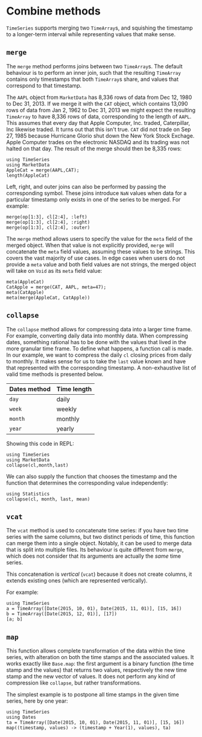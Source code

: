 # Combine methods

`TimeSeries` supports merging two `TimeArray`s, and squishing the timestamp
to a longer-term interval while representing values that make sense.

## `merge`

The `merge` method performs joins between two `TimeArray`s. The default
behaviour is to perform an inner join, such that the resulting `TimeArray`
contains only timestamps that both `TimeArray`s share, and values that
correspond to that timestamp.

The `AAPL` object from `MarketData` has 8,336 rows of data from Dec 12, 1980
to Dec 31, 2013. If we merge it with the `CAT` object, which contains
13,090 rows of data from Jan 2, 1962 to Dec 31, 2013 we might expect the
resulting `TimeArray` to have 8,336 rows of data, corresponding to the
length of `AAPL`. This assumes that every day that Apple Computer, Inc.
traded, Caterpillar, Inc likewise traded. It turns out that this isn't
true. `CAT` did not trade on Sep 27, 1985 because Hurricane Glorio shut
down the New York Stock Exchage. Apple Computer trades on the electronic
NASDAQ and its trading was not halted on that day. The result of the
merge should then be 8,335 rows:

```@repl merge
using TimeSeries
using MarketData
AppleCat = merge(AAPL,CAT);
length(AppleCat)
```

Left, right, and outer joins can also be performed by passing the
corresponding symbol. These joins introduce `NaN` values when data for a
particular timestamp only exists in one of the series to be merged. For
example:

```@repl merge
merge(op[1:3], cl[2:4], :left)
merge(op[1:3], cl[2:4], :right)
merge(op[1:3], cl[2:4], :outer)
```

The `merge` method allows users to specify the value for the `meta`
field of the merged object. When that value is not explicitly provided,
`merge` will concatenate the `meta` field values, assuming these values
to be strings. This covers the vast majority of use cases. In edge cases
when users do not provide a `meta` value and both field values are not
strings, the merged object will take on `Void` as its `meta` field
value:

```@repl merge
meta(AppleCat)
CatApple = merge(CAT, AAPL, meta=47);
meta(CatApple)
meta(merge(AppleCat, CatApple))
```

## `collapse`

The `collapse` method allows for compressing data into a larger time
frame. For example, converting daily data into monthly data. When
compressing dates, something rational has to be done with the values
that lived in the more granular time frame. To define what happens, a
function call is made. In our example, we want to compress the daily
`cl` closing prices from daily to monthly. It makes sense for us to take
the `last` value known and have that represented with the corresponding
timestamp. A non-exhaustive list of valid time methods is presented
below.

| Dates method | Time length |
|--------------|-------------|
| `day`        | daily       |
| `week`       | weekly      |
| `month`      | monthly     |
| `year`       | yearly      |

Showing this code in REPL:

```@repl collapse
using TimeSeries
using MarketData
collapse(cl,month,last)
```

We can also supply the function that chooses the timestamp and the
function that determines the corresponding value independently:

```@repl collapse
using Statistics
collapse(cl, month, last, mean)
```

## `vcat`

The `vcat` method is used to concatenate time series: if you have two
time series with the same columns, but two distinct periods of time,
this function can merge them into a single object. Notably, it can be
used to merge data that is split into multiple files. Its behaviour is
quite different from `merge`, which does not consider that its arguments
are actually the *same* time series.

This concatenation is *vertical* (`vcat`) because it does not create
columns, it extends existing ones (which are represented vertically).

For example:

```@repl
using TimeSeries
a = TimeArray([Date(2015, 10, 01), Date(2015, 11, 01)], [15, 16])
b = TimeArray([Date(2015, 12, 01)], [17])
[a; b]
```

## `map`

This function allows complete transformation of the data within the time
series, with alteration on both the time stamps and the associated
values. It works exactly like `Base.map`: the first argument is a binary
function (the time stamp and the values) that returns two values,
respectively the new time stamp and the new vector of values. It does
not perform any kind of compression like `collapse`, but rather
transformations.

The simplest example is to postpone all time stamps in the given time
series, here by one year:

```@repl
using TimeSeries
using Dates
ta = TimeArray([Date(2015, 10, 01), Date(2015, 11, 01)], [15, 16])
map((timestamp, values) -> (timestamp + Year(1), values), ta)
```
